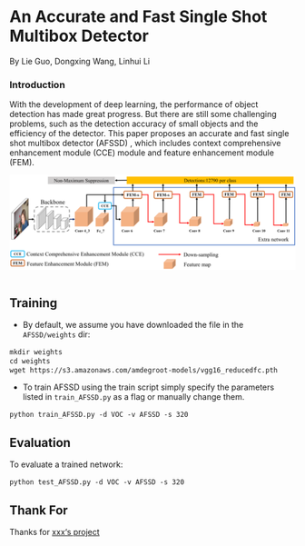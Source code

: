 # An Accurate and Fast Single Shot Multibox Detector

By Lie Guo, Dongxing Wang, Linhui Li 

### Introduction
With the development of deep learning, the performance of object detection has made great progress. But there are still some challenging problems, such as the detection accuracy of small objects and the efficiency of the detector. This paper proposes an accurate and fast single shot multibox detector (AFSSD) , which includes context comprehensive enhancement module (CCE) module and feature enhancement module (FEM). 

<img align="right" src="https://github.com/wdxpython/AFSSD/blob/master/img/919462661.jpg">
&nbsp;
&nbsp;

## Training

- By default, we assume you have downloaded the file in the `AFSSD/weights` dir:
```Shell
mkdir weights
cd weights
wget https://s3.amazonaws.com/amdegroot-models/vgg16_reducedfc.pth
```

- To train AFSSD using the train script simply specify the parameters listed in `train_AFSSD.py` as a flag or manually change them.
```Shell
python train_AFSSD.py -d VOC -v AFSSD -s 320 
```
## Evaluation
To evaluate a trained network:

```Shell
python test_AFSSD.py -d VOC -v AFSSD -s 320 
```

## Thank For
   Thanks for [xxx‘s project](https://github.com/ruinmessi/RFBNet) 

